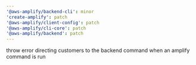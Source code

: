 ```yaml
---
'@aws-amplify/backend-cli': minor
'create-amplify': patch
'@aws-amplify/client-config': patch
'@aws-amplify/cli-core': patch
'@aws-amplify/backend': patch
---
```


throw error directing customers to the backend command when an amplify command is run
